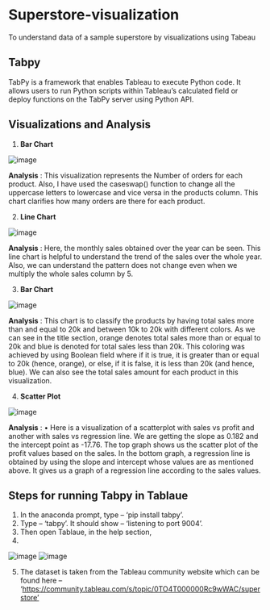 # Superstore-visualization
To understand data of a sample superstore by visualizations using Tabeau


## **Tabpy**
TabPy is a framework that enables Tableau to execute Python code. It allows users to run Python scripts within Tableau’s calculated field or deploy functions on the TabPy server using Python API.  

## **Visualizations and Analysis**

1. **Bar Chart**
   
![image](https://github.com/priyankaa370/Tableau-visualization/assets/81320366/9067a42d-9a5e-4386-aa08-7baa26240282)

**Analysis** : This visualization represents the Number of orders for each product. Also, I have used the caseswap() function to change all the uppercase letters to lowercase and vice versa in the products column. This chart clarifies how many orders are there for each product.

2. **Line Chart**
   
![image](https://github.com/priyankaa370/Tableau-visualization/assets/81320366/1e582e27-e781-4b2e-88e1-8b506f7432af)

**Analysis** : Here, the monthly sales obtained over the year can be seen. This line chart is helpful to understand the trend of the sales over the whole year. Also, we can understand the pattern does not change even when we multiply the whole sales column by 5.  

3. **Bar Chart**
   
![image](https://github.com/priyankaa370/Tableau-visualization/assets/81320366/64730627-6b76-4d14-a955-b6cec9b7ca2e)

**Analysis** : This chart is to classify the products by having total sales more than and equal to 20k and between 10k to 20k with different colors. As we can see in the title section, orange denotes total sales more than or equal to 20k and blue is denoted for total sales less than 20k. This coloring was achieved by using Boolean field where if it is true, it is greater than or equal to 20k (hence, orange), or else, if it is false, it is less than 20k (and hence, blue). We can also see the total sales amount for each product in this visualization.  

4. **Scatter Plot**

![image](https://github.com/priyankaa370/Tableau-visualization/assets/81320366/c540238a-461a-42d3-8ac6-cbdd12ab4017)

**Analysis** : •	Here is a visualization of a scatterplot with sales vs profit and another with sales vs regression line. We are getting the slope as 0.182 and the intercept point as -17.76. The top graph shows us the scatter plot of the profit values based on the sales. In the bottom graph, a regression line is obtained by using the slope and intercept whose values are as mentioned above. It gives us a graph of a regression line according to the sales values.  

## **Steps for running Tabpy in Tablaue**
1.	In the anaconda prompt, type – ‘pip install tabpy’.
2.	Type – ‘tabpy’. It should show – ‘listening to port 9004’. 
3.	Then open Tablaue, in the help section,
4.
![image](https://github.com/priyankaa370/Superstore-visualization/assets/81320366/58c6eb59-15fd-4134-9c4d-072611f45a66) ![image](https://github.com/priyankaa370/Superstore-visualization/assets/81320366/032fa178-d484-4e14-a72c-9af9e74f578b)

5.	The dataset is taken from the Tableau community website which can be found here – ‘https://community.tableau.com/s/topic/0TO4T000000Rc9wWAC/superstore’


